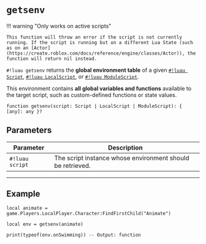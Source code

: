 # `getsenv`

!!! warning "Only works on active scripts"

    This function will throw an error if the script is not currently running. If the script is running but on a different Lua State (such as on an [Actor](https://create.roblox.com/docs/reference/engine/classes/Actor)), the function will return nil instead.

`#!luau getsenv` returns the **global environment table** of a given [`#!luau Script`](https://create.roblox.com/docs/reference/engine/classes/Script), [`#!luau LocalScript`](https://create.roblox.com/docs/reference/engine/classes/LocalScript), or [`#!luau ModuleScript`](https://create.roblox.com/docs/reference/engine/classes/ModuleScript).

This environment contains **all global variables and functions** available to the target script, such as custom-defined functions or state values.

```luau
function getsenv(script: Script | LocalScript | ModuleScript): { [any]: any }?
```

## Parameters

| Parameter      | Description                                                                 |
|----------------|-----------------------------------------------------------------------------|
| `#!luau script` | The script instance whose environment should be retrieved.                 |

---

## Example

```luau title="Accessing a script's internal environment" linenums="1"
local animate = game.Players.LocalPlayer.Character:FindFirstChild("Animate")

local env = getsenv(animate)

print(typeof(env.onSwimming)) -- Output: function
```
